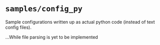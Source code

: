 # `samples/config_py`
Sample configurations written up as actual python code (instead of text config files).

...While file parsing is yet to be implemented